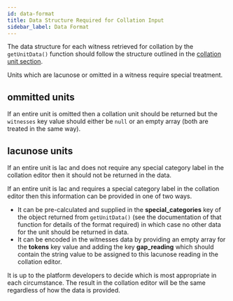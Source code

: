 ```yaml
---
id: data-format
title: Data Structure Required for Collation Input
sidebar_label: Data Format
---
```


The data structure for each witness retrieved for collation by the ```getUnitData()``` function should follow the 
structure outlined in the [collation unit section](collation-unit.md).

Units which are lacunose or omitted in a witness require special treatment. 

## ommitted units

If an entire unit is omitted then a collation unit should be returned but the `witnesses` key value should either be ```null``` or an empty array (both are treated in the same way).

## lacunose units

If an entire unit is lac and does not require any special category label in the collation editor then it should not be returned in the data.

If an entire unit is lac and requires a special category label in the collation editor then this information can be provided in one of two ways.

- It can be pre-calculated and supplied in the **special_categories** key of the object returned from ```getUnitData()``` (see the documentation of that function for details of the format required) in which case no other data for the unit should be returned in data.
- It can be encoded in the witnesses data by providing an empty array for the **tokens** key value and adding the key **gap_reading** which should contain the string value to be assigned to this lacunose reading in the collation editor.

It is up to the platform developers to decide which is most appropriate in each circumstance. The result in the collation editor will be the same regardless of how the data is provided.
